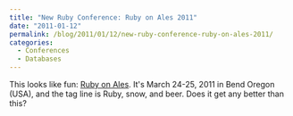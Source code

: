 ```yaml
---
title: "New Ruby Conference: Ruby on Ales 2011"
date: "2011-01-12"
permalink: /blog/2011/01/12/new-ruby-conference-ruby-on-ales-2011/
categories:
  - Conferences
  - Databases
---
```

This looks like fun: [Ruby on Ales][1]. It's March 24-25, 2011 in Bend Oregon (USA), and the tag line is Ruby, snow, and beer. Does it get any better than this?

 [1]: http://ruby.onales.com/

